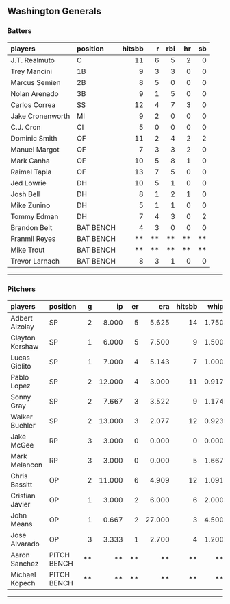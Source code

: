 ## Washington Generals

### Batters

 
|players          |position  | hitsbb|  r| rbi| hr| sb| 
|:----------------|:---------|------:|--:|---:|--:|--:| 
|J.T. Realmuto    |C         |     11|  6|   5|  2|  0| 
|Trey Mancini     |1B        |      9|  3|   3|  0|  0| 
|Marcus Semien    |2B        |      8|  5|   0|  0|  0| 
|Nolan Arenado    |3B        |      9|  1|   5|  0|  0| 
|Carlos Correa    |SS        |     12|  4|   7|  3|  0| 
|Jake Cronenworth |MI        |      9|  2|   0|  0|  0| 
|C.J. Cron        |CI        |      5|  0|   0|  0|  0| 
|Dominic Smith    |OF        |     11|  2|   4|  2|  2| 
|Manuel Margot    |OF        |      7|  3|   3|  2|  0| 
|Mark Canha       |OF        |     10|  5|   8|  1|  0| 
|Raimel Tapia     |OF        |     13|  7|   5|  0|  0| 
|Jed Lowrie       |DH        |     10|  5|   1|  0|  0| 
|Josh Bell        |DH        |      8|  1|   2|  1|  0| 
|Mike Zunino      |DH        |      5|  1|   1|  0|  0| 
|Tommy Edman      |DH        |      7|  4|   3|  0|  2| 
|Brandon Belt     |BAT BENCH |      4|  3|   0|  0|  0| 
|Franmil Reyes    |BAT BENCH |     **| **|  **| **| **| 
|Mike Trout       |BAT BENCH |     **| **|  **| **| **| 
|Trevor Larnach   |BAT BENCH |      8|  3|   1|  0|  0| 

* * *

### Pitchers

 
|players         |position    |  g|     ip| er|    era| hitsbb|  whip| so|  w| sv| 
|:---------------|:-----------|--:|------:|--:|------:|------:|-----:|--:|--:|--:| 
|Adbert Alzolay  |SP          |  2|  8.000|  5|  5.625|     14| 1.750| 11|  1|  0| 
|Clayton Kershaw |SP          |  1|  6.000|  5|  7.500|      9| 1.500|  9|  0|  0| 
|Lucas Giolito   |SP          |  1|  7.000|  4|  5.143|      7| 1.000|  9|  0|  0| 
|Pablo Lopez     |SP          |  2| 12.000|  4|  3.000|     11| 0.917| 17|  1|  0| 
|Sonny Gray      |SP          |  2|  7.667|  3|  3.522|      9| 1.174| 13|  0|  0| 
|Walker Buehler  |SP          |  2| 13.000|  3|  2.077|     12| 0.923| 10|  2|  0| 
|Jake McGee      |RP          |  3|  3.000|  0|  0.000|      0| 0.000|  2|  0|  0| 
|Mark Melancon   |RP          |  3|  3.000|  0|  0.000|      5| 1.667|  3|  0|  2| 
|Chris Bassitt   |OP          |  2| 11.000|  6|  4.909|     12| 1.091| 12|  1|  0| 
|Cristian Javier |OP          |  1|  3.000|  2|  6.000|      6| 2.000|  6|  0|  0| 
|John Means      |OP          |  1|  0.667|  2| 27.000|      3| 4.500|  1|  0|  0| 
|Jose Alvarado   |OP          |  3|  3.333|  1|  2.700|      4| 1.200|  1|  0|  0| 
|Aaron Sanchez   |PITCH BENCH | **|     **| **|     **|     **|    **| **| **| **| 
|Michael Kopech  |PITCH BENCH | **|     **| **|     **|     **|    **| **| **| **| 


* * *



